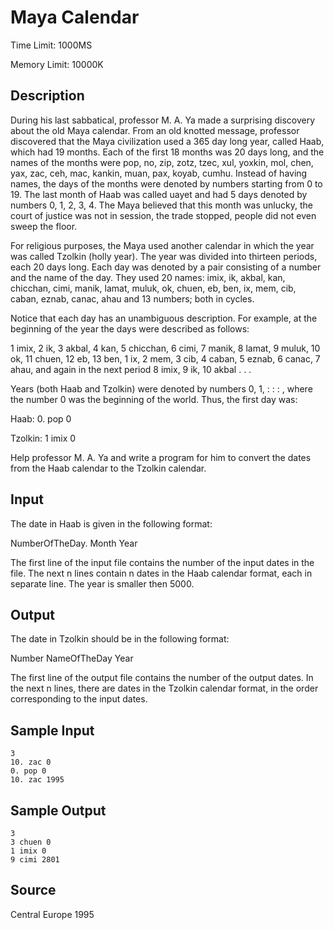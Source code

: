 # Maya Calendar

Time Limit: 1000MS

Memory Limit: 10000K


## Description

During his last sabbatical, professor M. A. Ya made a surprising discovery about the old Maya calendar. From an old knotted message, professor discovered that the Maya civilization used a 365 day long year, called Haab, which had 19 months. Each of the first 18 months was 20 days long, and the names of the months were pop, no, zip, zotz, tzec, xul, yoxkin, mol, chen, yax, zac, ceh, mac, kankin, muan, pax, koyab, cumhu. Instead of having names, the days of the months were denoted by numbers starting from 0 to 19. The last month of Haab was called uayet and had 5 days denoted by numbers 0, 1, 2, 3, 4. The Maya believed that this month was unlucky, the court of justice was not in session, the trade stopped, people did not even sweep the floor.

For religious purposes, the Maya used another calendar in which the year was called Tzolkin (holly year). The year was divided into thirteen periods, each 20 days long. Each day was denoted by a pair consisting of a number and the name of the day. They used 20 names: imix, ik, akbal, kan, chicchan, cimi, manik, lamat, muluk, ok, chuen, eb, ben, ix, mem, cib, caban, eznab, canac, ahau and 13 numbers; both in cycles.

Notice that each day has an unambiguous description. For example, at the beginning of the year the days were described as follows:

1 imix, 2 ik, 3 akbal, 4 kan, 5 chicchan, 6 cimi, 7 manik, 8 lamat, 9 muluk, 10 ok, 11 chuen, 12 eb, 13 ben, 1 ix, 2 mem, 3 cib, 4 caban, 5 eznab, 6 canac, 7 ahau, and again in the next period 8 imix, 9 ik, 10 akbal . . .

Years (both Haab and Tzolkin) were denoted by numbers 0, 1, : : : , where the number 0 was the beginning of the world. Thus, the first day was:

Haab: 0. pop 0

Tzolkin: 1 imix 0

Help professor M. A. Ya and write a program for him to convert the dates from the Haab calendar to the Tzolkin calendar.


## Input

The date in Haab is given in the following format:

NumberOfTheDay. Month Year

The first line of the input file contains the number of the input dates in the file. The next n lines contain n dates in the Haab calendar format, each in separate line. The year is smaller then 5000.


## Output

The date in Tzolkin should be in the following format:

Number NameOfTheDay Year

The first line of the output file contains the number of the output dates. In the next n lines, there are dates in the Tzolkin calendar format, in the order corresponding to the input dates.


## Sample Input

```
3
10. zac 0
0. pop 0
10. zac 1995
```


## Sample Output

```
3
3 chuen 0
1 imix 0
9 cimi 2801
```


## Source

Central Europe 1995
